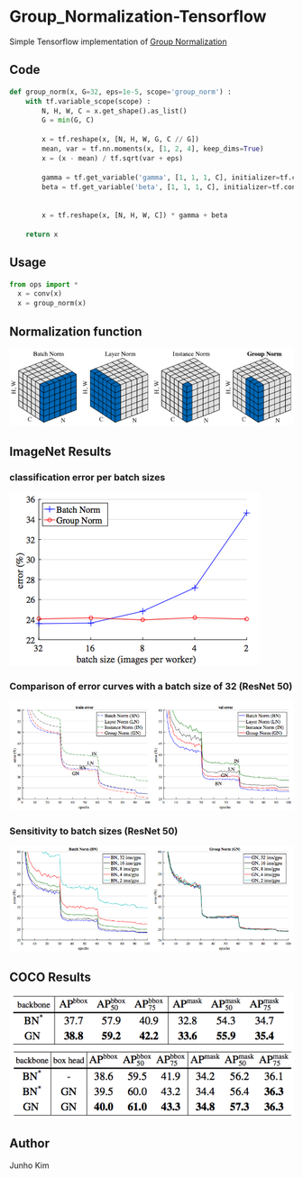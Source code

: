 # Group_Normalization-Tensorflow
Simple Tensorflow implementation of [Group Normalization](https://arxiv.org/pdf/1803.08494.pdf)


## Code
```python
def group_norm(x, G=32, eps=1e-5, scope='group_norm') :
    with tf.variable_scope(scope) :
        N, H, W, C = x.get_shape().as_list()
        G = min(G, C)

        x = tf.reshape(x, [N, H, W, G, C // G])
        mean, var = tf.nn.moments(x, [1, 2, 4], keep_dims=True)
        x = (x - mean) / tf.sqrt(var + eps)

        gamma = tf.get_variable('gamma', [1, 1, 1, C], initializer=tf.constant_initializer(1.0))
        beta = tf.get_variable('beta', [1, 1, 1, C], initializer=tf.constant_initializer(0.0))


        x = tf.reshape(x, [N, H, W, C]) * gamma + beta

    return x
```

## Usage
```python
from ops import *
  x = conv(x)
  x = group_norm(x) 
```

## Normalization function
![norm](./assests/norm.png)

## ImageNet Results
### classification error per batch sizes
![bn_gn](./assests/bn_gn.png)

### Comparison of error curves with a batch size of 32 (ResNet 50)
![error](./assests/error.png)

### Sensitivity to batch sizes (ResNet 50)
![batch_size](./assests/batch_size.png)

## COCO Results
![coco](./assests/coco.png)

## Author
Junho Kim
